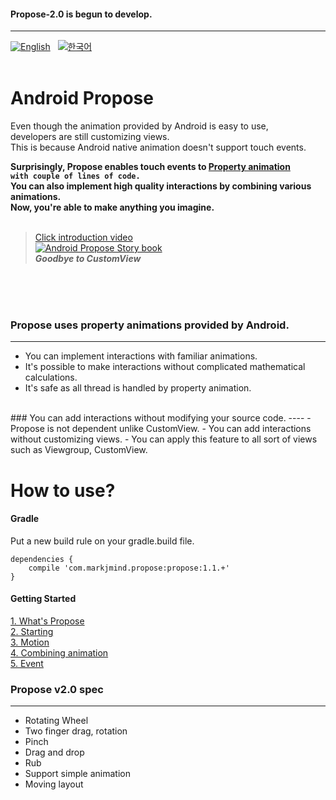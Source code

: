 #### Propose-2.0 is begun to develop.
___

[![English](https://img.shields.io/badge/-English-blue.svg?style=flat)](https://github.com/muabe/Propose/blob/master/README.md) &nbsp;  [![한국어](https://img.shields.io/badge/-%ED%95%9C%EA%B5%AD%EC%96%B4-red.svg?style=flat)](https://github.com/muabe/Propose/blob/master/README_KR.md)
<br><br>

# Android Propose
<i class="icon-cog"></i> 
Even though the animation provided by Android is easy to use, <br>
developers are still customizing views.<br>
This is because Android native animation doesn't support touch events.

**Surprisingly, Propose enables touch events to [Property animation](http://developer.android.com/guide/topics/graphics/prop-animation.html)<br>
```with couple of lines of code.```<br>You can also implement high quality interactions by combining various animations.<br> Now, you're able to make anything you imagine.**
<br><br>

> [Click introduction video](https://youtu.be/xl_8nHd_i4E) <br>
[![Android Propose Story book](https://github.com/muabe/Minor-League/blob/master/images/propose/book%20flip.png)](https://youtu.be/xl_8nHd_i4E)<br>
**_Goodbye to CustomView_**

<br><br><br>

### Propose uses property animations provided by Android.
----
- You can implement interactions with familiar animations.
- It's possible to make interactions without complicated mathematical calculations.
- It's safe as all thread is handled by property animation.

<br>
### You can add interactions without modifying your source code.
----
- Propose is not dependent unlike CustomView.
- You can add interactions without customizing views.
- You can apply this feature to all sort of views such as Viewgroup, CustomView.
<br>

# How to use?
#### Gradle
Put a new build rule on your gradle.build file.
```
dependencies {
    compile 'com.markjmind.propose:propose:1.1.+'
}
```

#### Getting Started
[1. What's Propose](https://github.com/muabe/Propose/wiki/1.-What's-Propose)<br>
[2. Starting](https://github.com/muabe/Propose/wiki/2.-Starting)<br>
[3. Motion](https://github.com/muabe/Propose/wiki/3.-Motion)<br>
[4. Combining animation](https://github.com/muabe/Propose/wiki/4.-Combining-animation)<br>
[5. Event](https://github.com/muabe/Propose/wiki/5.-Event)
<br>

### Propose v2.0 spec
----
- Rotating Wheel 
- Two finger drag, rotation
- Pinch
- Drag and drop
- Rub
- Support simple animation
- Moving layout


<br><br><br>
